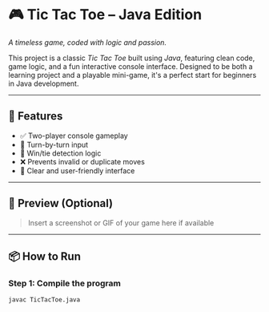 # 🎮 Tic Tac Toe – Java Edition

*A timeless game, coded with logic and passion.*

This project is a classic *Tic Tac Toe* built using *Java*, featuring clean code, game logic, and a fun interactive console interface. Designed to be both a learning project and a playable mini-game, it's a perfect start for beginners in Java development.

---

## 🚀 Features

- ✅ Two-player console gameplay
- 🔁 Turn-by-turn input
- 🧠 Win/tie detection logic
- ❌ Prevents invalid or duplicate moves
- 💬 Clear and user-friendly interface

---

## 📸 Preview (Optional)

> Insert a screenshot or GIF of your game here if available

---

## 📦 How to Run

### Step 1: Compile the program
```bash
javac TicTacToe.java
